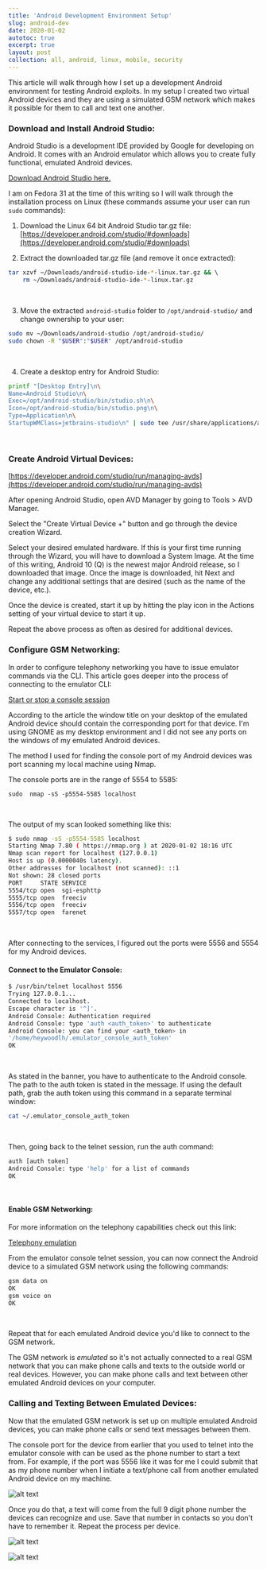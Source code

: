 ```yaml
---
title: 'Android Development Environment Setup'
slug: android-dev
date: 2020-01-02
autotoc: true
excerpt: true
layout: post
collection: all, android, linux, mobile, security
---
```


This article will walk through how I set up a development Android environment for testing Android exploits. In my setup I created two virtual Android devices and they are using a simulated GSM network which makes it possible for them to call and text one another.



### Download and Install Android Studio:

Android Studio is a development IDE provided by Google for developing on Android. It comes with an Android emulator which allows you to create fully functional, emulated Android devices. 

[Download Android Studio here.](https://developer.android.com/studio/)


I am on Fedora 31 at the time of this writing so I will walk through the installation process on Linux (these commands assume your user can run `sudo` commands):


1. Download the Linux 64 bit Android Studio tar.gz file: [https://developer.android.com/studio/#downloads](https://developer.android.com/studio/#downloads)

2. Extract the downloaded tar.gz file (and remove it once extracted):

```bash
tar xzvf ~/Downloads/android-studio-ide-*-linux.tar.gz && \ 
	rm ~/Downloads/android-studio-ide-*-linux.tar.gz
```
<br>

3. Move the extracted `android-studio` folder to `/opt/android-studio/` and change ownership to your user:

```bash
sudo mv ~/Downloads/android-studio /opt/android-studio/
sudo chown -R "$USER":"$USER" /opt/android-studio
```
<br>

4. Create a desktop entry for Android Studio:

```bash
printf "[Desktop Entry]\n\
Name=Android Studio\n\
Exec=/opt/android-studio/bin/studio.sh\n\
Icon=/opt/android-studio/bin/studio.png\n\
Type=Application\n\
StartupWMClass=jetbrains-studio\n" | sudo tee /usr/share/applications/android-studio.desktop
```
<br>



### Create Android Virtual Devices:

[https://developer.android.com/studio/run/managing-avds](https://developer.android.com/studio/run/managing-avds)

After opening Android Studio, open AVD Manager by going to Tools > AVD Manager.

Select the "Create Virtual Device +" button and go through the device creation Wizard. 

Select your desired emulated hardware. 
If this is your first time running through the Wizard, you will have to download a System Image. At the time of this writing, Android 10 (Q) is the newest major Android release, so I downloaded that image. Once the image is downloaded, hit Next and change any additional settings that are desired (such as the name of the device, etc.).

Once the device is created, start it up by hitting the play icon in the Actions setting of your virtual device to start it up.

Repeat the above process as often as desired for additional devices.




### Configure GSM Networking:

In order to configure telephony networking you have to issue emulator commands via the CLI. This article goes deeper into the process of connecting to the emulator CLI: 

[Start or stop a console session](https://developer.android.com/studio/run/emulator-console.html#console-session)

According to the article the window title on your desktop of the emulated Android device should contain the corresponding port for that device. I'm using GNOME as my desktop environment and I did not see any ports on the windows of my emulated Android devices.

The method I used for finding the console port of my Android devices was port scanning my local machine using Nmap.

The console ports are in the range of 5554 to 5585:
```
sudo  nmap -sS -p5554-5585 localhost
```
<br>

The output of my scan looked something like this:

```bash
$ sudo nmap -sS -p5554-5585 localhost
Starting Nmap 7.80 ( https://nmap.org ) at 2020-01-02 18:16 UTC
Nmap scan report for localhost (127.0.0.1)
Host is up (0.0000040s latency).
Other addresses for localhost (not scanned): ::1
Not shown: 28 closed ports
PORT     STATE SERVICE
5554/tcp open  sgi-esphttp
5555/tcp open  freeciv
5556/tcp open  freeciv
5557/tcp open  farenet
```
<br>

After connecting to the services, I figured out the ports were 5556 and 5554 for my Android devices.




#### Connect to the Emulator Console:

```bash
$ /usr/bin/telnet localhost 5556
Trying 127.0.0.1...
Connected to localhost.
Escape character is '^]'.
Android Console: Authentication required
Android Console: type 'auth <auth_token>' to authenticate
Android Console: you can find your <auth_token> in 
'/home/heywoodlh/.emulator_console_auth_token'
OK
```
<br>

As stated in the banner, you have to authenticate to the Android console. The path to the auth token is stated in the message. If using the default path, grab the auth token using this command in a separate terminal window:

```bash
cat ~/.emulator_console_auth_token
```
<br>

Then, going back to the telnet session, run the auth command:

```bash
auth [auth token]
Android Console: type 'help' for a list of commands
OK
```
<br>



#### Enable GSM Networking:

For more information on the telephony capabilities check out this link:

[Telephony emulation](https://developer.android.com/studio/run/emulator-console.html#telephony)

From the emulator console telnet session, you can now connect the Android device to a simulated GSM network using the following commands:

```bash
gsm data on
OK
gsm voice on
OK
```
<br>

Repeat that for each emulated Android device you'd like to connect to the GSM network.

The GSM network is _emulated_ so it's not actually connected to a real GSM network that you can make phone calls and texts to the outside world or real devices. However, you can make phone calls and text between other emulated Android devices on your computer.




### Calling and Texting Between Emulated Devices:

Now that the emulated GSM network is set up on multiple emulated Android devices, you can make phone calls or send text messages between them.

The console port for the device from earlier that you used to telnet into the emulator console with can be used as the phone number to start a text from.
For example, if the port was 5556 like it was for me I could submit that as my phone number when I initiate a text/phone call from another emulated Android device on my machine.

![alt text][console-number]

[console-number]: https://raw.githubusercontent.com/heywoodlh/heywoodlh.io/master/resources/pictures/android-phone-number-console-port.png "Use the console port number as phone number"



Once you do that, a text will come from the full 9 digit phone number the devices can recognize and use. Save that number in contacts so you don't have to remember it. Repeat the process per device.


![alt text][android-text]

[android-text]: https://raw.githubusercontent.com/heywoodlh/heywoodlh.io/master/resources/pictures/android-texts.jpg "Text between emulated Android devices"


![alt text][android-calls]

[android-calls]: https://raw.githubusercontent.com/heywoodlh/heywoodlh.io/master/resources/pictures/android-calls.jpg "Make phone calls between emulated Android devices"
